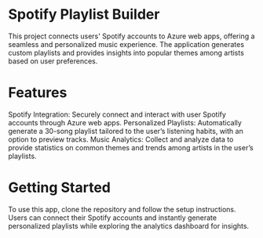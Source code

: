 # Spotify Playlist Builder 
This project connects users' Spotify accounts to Azure web apps, offering a seamless and personalized music experience. The application generates custom playlists and provides insights into popular themes among artists based on user preferences.

# Features
Spotify Integration: Securely connect and interact with user Spotify accounts through Azure web apps.
Personalized Playlists: Automatically generate a 30-song playlist tailored to the user’s listening habits, with an option to preview tracks.
Music Analytics: Collect and analyze data to provide statistics on common themes and trends among artists in the user’s playlists.
# Getting Started
To use this app, clone the repository and follow the setup instructions. Users can connect their Spotify accounts and instantly generate personalized playlists while exploring the analytics dashboard for insights.
